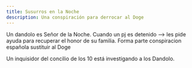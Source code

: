 ```yaml
---
title: Susurros en la Noche
description: Una conspiración para derrocar al Doge
---
```





Un dandolo es Señor de la Noche. Cuando un pj es detenido --> les pide ayuda para recuperar el honor de su familia.
Forma parte conspiracion española sustituir al Doge

Un inquisidor del concilio de los 10 está investigando a los Dandolo.